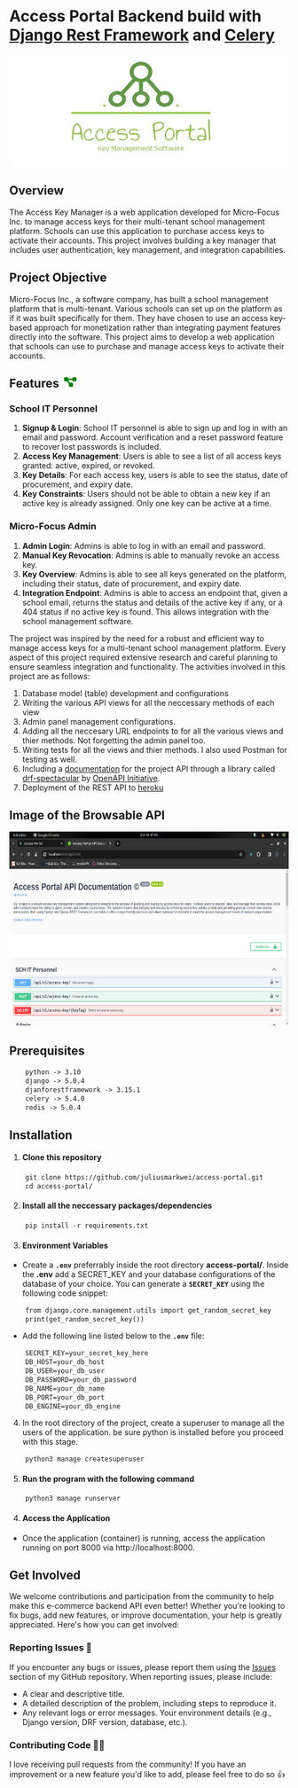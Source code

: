 # Access Portal Backend build with <a href="https://www.django-rest-framework.org/" target="_blank">Django Rest Framework</a> and <a href="https://docs.celeryq.dev/en/stable/index.html" target="_blank"> Celery

<a href="https://www.django-rest-framework.org/" target="_blank">
    <img src="./static/assests/logo.jpg" height=200px width=100% >
</a>

## Overview

The Access Key Manager is a web application developed for Micro-Focus Inc. to manage access keys for their multi-tenant school management platform. Schools can use this application to purchase access keys to activate their accounts. This project involves building a key manager that includes user authentication, key management, and integration capabilities.

## Project Objective

Micro-Focus Inc., a software company, has built a school management platform that is multi-tenant. Various schools can set up on the platform as if it was built specifically for them. They have chosen to use an access key-based approach for monetization rather than integrating payment features directly into the software. This project aims to develop a web application that schools can use to purchase and manage access keys to activate their accounts.

## Features <svg xmlns="http://www.w3.org/2000/svg" height="20px" width="30px" fill="green" viewBox="0 0 576 512"><path d="M0 80C0 53.5 21.5 32 48 32h96c26.5 0 48 21.5 48 48V96H384V80c0-26.5 21.5-48 48-48h96c26.5 0 48 21.5 48 48v96c0 26.5-21.5 48-48 48H432c-26.5 0-48-21.5-48-48V160H192v16c0 1.7-.1 3.4-.3 5L272 288h96c26.5 0 48 21.5 48 48v96c0 26.5-21.5 48-48 48H272c-26.5 0-48-21.5-48-48V336c0-1.7 .1-3.4 .3-5L144 224H48c-26.5 0-48-21.5-48-48V80z"/></svg>

### School IT Personnel

1. **Signup & Login**: School IT personnel is able to sign up and log in with an email and password. Account verification and a reset password feature to recover lost passwords is included.
2. **Access Key Management**: Users is able to see a list of all access keys granted: active, expired, or revoked.
3. **Key Details**: For each access key, users is able to see the status, date of procurement, and expiry date.
4. **Key Constraints**: Users should not be able to obtain a new key if an active key is already assigned. Only one key can be active at a time.

### Micro-Focus Admin

1. **Admin Login**: Admins is able to log in with an email and password.
2. **Manual Key Revocation**: Admins is able to manually revoke an access key.
3. **Key Overview**: Admins is able to see all keys generated on the platform, including their status, date of procurement, and expiry date.
4. **Integration Endpoint**: Admins is able to access an endpoint that, given a school email, returns the status and details of the active key if any, or a 404 status if no active key is found. This allows integration with the school management software.

The project was inspired by the need for a robust and efficient way to manage access keys for a multi-tenant school management platform. Every aspect of this project required extensive research and careful planning to ensure seamless integration and functionality. The activities involved in this project are as follows:

1. Database model (table) development and configurations
2. Writing the various API views for all the neccessary methods of each view
3. Admin panel management configurations.
4. Adding all the neccesary URL endpoints to for all the various views and thier methods. Not forgetting the admin panel too.
5. Writing tests for all the views and thier methods. I also used Postman for testing as well.
6. Including a <a href="" target="_blank">documentation</a> for the project API through a library called <a href="https://drf-spectacular.readthedocs.io/en/latest/index.html" target="_blank">drf-spectacular</a> by <a href="https://www.openapis.org/" target="_blank">OpenAPI Initiative</a>.
7. Deployment of the REST API to <a href="https://www.heroku.com/" target="_blank">heroku</a>

## Image of the Browsable API

<a href="" target="_blank" title="Visit live">
    <img src="./static/assests/image of api.png" height="350px" width="100%" >
</a>

## Prerequisites

```
    python -> 3.10
    django -> 5.0.4
    djanforestframework -> 3.15.1
    celery -> 5.4.0
    redis -> 5.0.4
```

## Installation

1. #### Clone this repository

```
    git clone https://github.com/juliusmarkwei/access-portal.git
    cd access-portal/
```

2. #### Install all the neccessary packages/dependencies

```
    pip install -r requirements.txt
```

3. #### Environment Variables

-   Create a <strong>`.env`</strong> preferrably inside the root directory <strong>access-portal/</strong>. Inside the <strong>.env</strong> add a SECRET_KEY and your database configurations of the database of your choice. You can generate a <strong>`SECRET_KEY`</strong> using the following code snippet:

```
    from django.core.management.utils import get_random_secret_key
    print(get_random_secret_key())
```

-   Add the following line listed below to the <strong>`.env`</strong> file:

```
    SECRET_KEY=your_secret_key_here
    DB_HOST=your_db_host
    DB_USER=your_db_user
    DB_PASSWORD=your_db_password
    DB_NAME=your_db_name
    DB_PORT=your_db_port
    DB_ENGINE=your_db_engine
```

4. In the root directory of the project, create a superuser to manage all the users of the application. be sure python is installed before you proceed with this stage.

```
    python3 manage createsuperuser
```

5. #### Run the program with the following command

```
    python3 manage runserver
```

4. #### Access the Application

-   Once the application (container) is running, access the application running on port 8000 via http://localhost:8000.

## Get Involved

We welcome contributions and participation from the community to help make this e-commerce backend API even better! Whether you're looking to fix bugs, add new features, or improve documentation, your help is greatly appreciated. Here's how you can get involved:

### Reporting Issues 🚩

If you encounter any bugs or issues, please report them using the <a href="https://github.com/juliusmarkwei/ecommerce-backend/issues"> Issues</a> section of my GitHub repository. When reporting issues, please include:

-   A clear and descriptive title.
-   A detailed description of the problem, including steps to reproduce it.
-   Any relevant logs or error messages.
    Your environment details (e.g., Django version, DRF version, database, etc.).

### Contributing Code 💁🏼

I love receiving pull requests from the community! If you have an improvement or a new feature you'd like to add, please feel free to do so 👍
